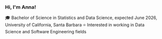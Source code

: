 ### Hi, I'm Anna!

🎓 Bachelor of Science in Statistics and Data Science, expected June 2026, University of California, Santa Barbara
⭐️ Interested in working in Data Science and Software Engineering fields
